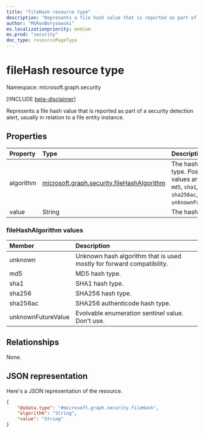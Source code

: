 ```yaml
---
title: "fileHash resource type"
description: "Represents a file hash value that is reported as part of a security detection alert, usually in relation to a file entity instance."
author: "MSRonBorysowski"
ms.localizationpriority: medium
ms.prod: "security"
doc_type: resourcePageType
---
```


# fileHash resource type

Namespace: microsoft.graph.security

[!INCLUDE [beta-disclaimer](../../includes/beta-disclaimer.md)]

Represents a file hash value that is reported as part of a security detection alert, usually in relation to a file entity instance.

## Properties

| Property   | Type                                                                    | Description                                                           |
|:-----------|:------------------------------------------------------------------------|:----------------------------------------------------------------------|
| algorithm  | [microsoft.graph.security.fileHashAlgorithm](#filehashalgorithm-values) | The hash algorithm type. Possible values are: `unknown`, `md5`, `sha1`, `sha256`, `sha256ac`, `unknownFutureValue`. |
| value      | String                                                                  | The hash value. |


### fileHashAlgorithm values

| Member                 | Description                                                           |
|:-----------------------|:----------------------------------------------------------------------|
| unknown                | Unknown hash algorithm that is used mostly for forward compatibility. |
| md5                    | MD5 hash type.                                                        |
| sha1                   | SHA1 hash type.                                                       |
| sha256                 | SHA256 hash type.                                                     |
| sha256ac               | SHA256 authenticode hash type.                                        |
| unknownFutureValue     | Evolvable enumeration sentinel value. Don't use.                     |


## Relationships

None.

## JSON representation

Here's a JSON representation of the resource.
<!-- {
  "blockType": "resource",
  "@odata.type": "microsoft.graph.security.fileHash"
}
-->
``` json
{
    "@odata.type": "#microsoft.graph.security.fileHash",
    "algorithm": "String",
    "value": "String"
}
```
